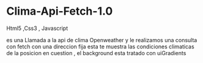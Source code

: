 # Clima-Api-Fetch-1.0

Html5 ,Css3 , Javascript

es una Llamada a la api de clima Openweather y le realizamos una consulta con fetch  con una direccion fija esta te muestra las condiciones climaticas de la posicion en cuestion , el background esta tratado con uiGradients  
